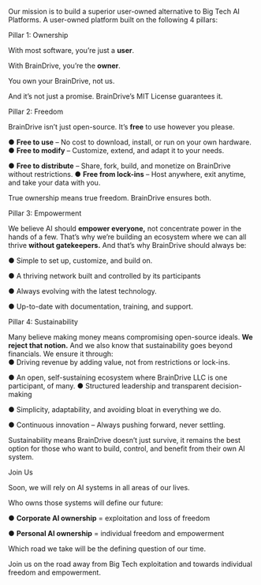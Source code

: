 Our mission is to build a superior user-owned alternative to Big Tech AI Platforms. A user-owned platform built on the following 4 pillars:

Pillar 1: Ownership 

With most software, you’re just a **user**. 

With BrainDrive, you’re the **owner**. 

You own your BrainDrive, not us. 

And it’s not just a promise. BrainDrive’s MIT License guarantees it. 

Pillar 2: Freedom 

BrainDrive isn’t just open-source. It’s **free** to use however you please. 

● **Free to use** – No cost to download, install, or run on your own hardware. ● **Free to modify** – Customize, extend, and adapt it to your needs. 

● **Free to distribute** – Share, fork, build, and monetize on BrainDrive without restrictions. ● **Free from lock-ins** – Host anywhere, exit anytime, and take your data with you. 

True ownership means true freedom. BrainDrive ensures both. 

Pillar 3: Empowerment 

We believe AI should **empower everyone,** not concentrate power in the hands of a few. That’s why we’re building an ecosystem where we can all thrive **without gatekeepers.** And that’s why BrainDrive should always be: 

● Simple to set up, customize, and build on. 

● A thriving network built and controlled by its participants 

● Always evolving with the latest technology. 

● Up-to-date with documentation, training, and support. 

Pillar 4: Sustainability 

Many believe making money means compromising open-source ideals. **We reject that notion.** And we also know that sustainability goes beyond financials. We ensure it through:  
● Driving revenue by adding value, not from restrictions or lock-ins. 

● An open, self-sustaining ecosystem where BrainDrive LLC is one participant, of many. ● Structured leadership and transparent decision-making 

● Simplicity, adaptability, and avoiding bloat in everything we do. 

● Continuous innovation – Always pushing forward, never settling. 

Sustainability means BrainDrive doesn’t just survive, it remains the best option for those who want to build, control, and benefit from their own AI system. 

Join Us 

Soon, we will rely on AI systems in all areas of our lives. 

Who owns those systems will define our future: 

● **Corporate AI ownership** \= exploitation and loss of freedom 

● **Personal AI ownership** \= individual freedom and empowerment 

Which road we take will be the defining question of our time. 

Join us on the road away from Big Tech exploitation and towards individual freedom and empowerment. 